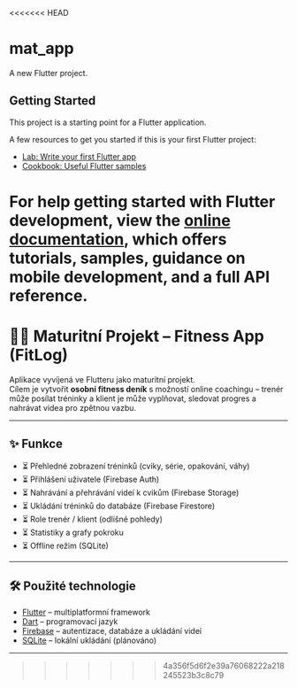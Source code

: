 <<<<<<< HEAD
# mat_app

A new Flutter project.

## Getting Started

This project is a starting point for a Flutter application.

A few resources to get you started if this is your first Flutter project:

- [Lab: Write your first Flutter app](https://docs.flutter.dev/get-started/codelab)
- [Cookbook: Useful Flutter samples](https://docs.flutter.dev/cookbook)

For help getting started with Flutter development, view the
[online documentation](https://docs.flutter.dev/), which offers tutorials,
samples, guidance on mobile development, and a full API reference.
=======
# 🏋️‍♂️ Maturitní Projekt – Fitness App (FitLog)

Aplikace vyvíjená ve Flutteru jako maturitní projekt.  
Cílem je vytvořit **osobní fitness deník** s možností online coachingu – trenér může posílat tréninky a klient je může vyplňovat, sledovat progres a nahrávat videa pro zpětnou vazbu.

---

## ✨ Funkce
- ⏳ Přehledné zobrazení tréninků (cviky, série, opakování, váhy)  
- ⏳ Přihlášení uživatele (Firebase Auth)  
- ⏳ Nahrávání a přehrávání videí k cvikům (Firebase Storage)  
- ⏳ Ukládání tréninků do databáze (Firebase Firestore)  
- ⏳ Role trenér / klient (odlišné pohledy)  
- ⏳ Statistiky a grafy pokroku  
- ⏳ Offline režim (SQLite)  

---

## 🛠 Použité technologie
- [Flutter](https://flutter.dev/) – multiplatformní framework  
- [Dart](https://dart.dev/) – programovací jazyk  
- [Firebase](https://firebase.google.com/) – autentizace, databáze a ukládání videí  
- [SQLite](https://www.sqlite.org/) – lokální ukládání (plánováno)  

---
>>>>>>> 4a356f5d6f2e39a76068222a218245523b3c8c79
